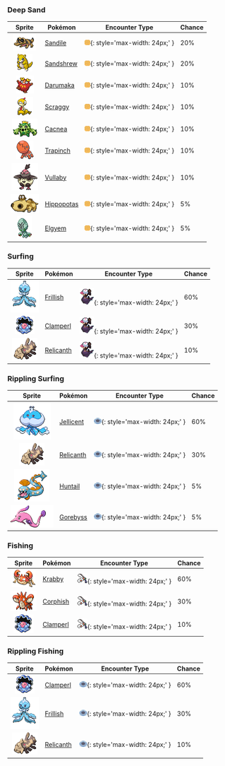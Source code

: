 

### Deep Sand

| Sprite | Pokémon | Encounter Type | Chance |
| :---: | --- | :---: | --- |
| ![Sandile](../../assets/sprites/sandile/front.gif "Sandile: It moves along below the sand’s surface, except for its nose and eyes. A dark membrane shields its eyes from the sun.") | [Sandile](../../pokemon/sandile.md/) | ![Deep Sand](../../assets/encounter_types/deep_sand.png){: style='max-width: 24px;' } | 20% |
| ![Sandshrew](../../assets/sprites/sandshrew/front.gif "Sandshrew: To protect itself from attackers, it curls up into a ball. It lives in arid regions with minimal rainfall.") | [Sandshrew](../../pokemon/sandshrew.md/) | ![Deep Sand](../../assets/encounter_types/deep_sand.png){: style='max-width: 24px;' } | 20% |
| ![Darumaka](../../assets/sprites/darumaka/front.gif "Darumaka: Darumaka’s droppings are hot, so people used to put them in their clothes to keep themselves warm.") | [Darumaka](../../pokemon/darumaka.md/) | ![Deep Sand](../../assets/encounter_types/deep_sand.png){: style='max-width: 24px;' } | 10% |
| ![Scraggy](../../assets/sprites/scraggy/front.gif "Scraggy: It immediately headbutts anyone that makes eye contact with it. Its skull is massively thick.") | [Scraggy](../../pokemon/scraggy.md/) | ![Deep Sand](../../assets/encounter_types/deep_sand.png){: style='max-width: 24px;' } | 10% |
| ![Cacnea](../../assets/sprites/cacnea/front.gif "Cacnea: By storing water in its body, this desert dweller can survive for 30 days without water.") | [Cacnea](../../pokemon/cacnea.md/) | ![Deep Sand](../../assets/encounter_types/deep_sand.png){: style='max-width: 24px;' } | 10% |
| ![Trapinch](../../assets/sprites/trapinch/front.gif "Trapinch: It makes a conical pit in desert sand and lies in wait at the bottom for prey to come tumbling down.") | [Trapinch](../../pokemon/trapinch.md/) | ![Deep Sand](../../assets/encounter_types/deep_sand.png){: style='max-width: 24px;' } | 10% |
| ![Vullaby](../../assets/sprites/vullaby/front.gif "Vullaby: They tend to guard their posteriors with suitable bones they have found. They pursue weak Pokémon.") | [Vullaby](../../pokemon/vullaby.md/) | ![Deep Sand](../../assets/encounter_types/deep_sand.png){: style='max-width: 24px;' } | 10% |
| ![Hippopotas](../../assets/sprites/hippopotas/front.gif "Hippopotas: It shuts its nostrils tight then travels through sand as if walking. They form colonies of around ten.") | [Hippopotas](../../pokemon/hippopotas.md/) | ![Deep Sand](../../assets/encounter_types/deep_sand.png){: style='max-width: 24px;' } | 5% |
| ![Elgyem](../../assets/sprites/elgyem/front.gif "Elgyem: This Pokémon had never been seen until it appeared from far in the desert 50 years ago.") | [Elgyem](../../pokemon/elgyem.md/) | ![Deep Sand](../../assets/encounter_types/deep_sand.png){: style='max-width: 24px;' } | 5%

### Surfing

| Sprite | Pokémon | Encounter Type | Chance |
| :---: | --- | :---: | --- |
| ![Frillish](../../assets/sprites/frillish/front.gif "Frillish: They paralyze prey with poison, then drag them down to their lairs, five miles below the surface.") | [Frillish](../../pokemon/frillish.md/) | ![Surfing](../../assets/encounter_types/surfing.png){: style='max-width: 24px;' } | 60% |
| ![Clamperl](../../assets/sprites/clamperl/front.gif "Clamperl: It makes a single pearl during its lifetime. The pearl is said to amplify psychic power.") | [Clamperl](../../pokemon/clamperl.md/) | ![Surfing](../../assets/encounter_types/surfing.png){: style='max-width: 24px;' } | 30% |
| ![Relicanth](../../assets/sprites/relicanth/front.gif "Relicanth: A rare Pokémon discovered during a deep-sea exploration. It has not changed in over 100 million years.") | [Relicanth](../../pokemon/relicanth.md/) | ![Surfing](../../assets/encounter_types/surfing.png){: style='max-width: 24px;' } | 10%

### Rippling Surfing

| Sprite | Pokémon | Encounter Type | Chance |
| :---: | --- | :---: | --- |
| ![Jellicent](../../assets/sprites/jellicent/front.gif "Jellicent: They propel themselves by expelling absorbed seawater from their bodies. Their favorite food is life energy.") | [Jellicent](../../pokemon/jellicent.md/) | ![Rippling Surfing](../../assets/encounter_types/rippling_surfing.png){: style='max-width: 24px;' } | 60% |
| ![Relicanth](../../assets/sprites/relicanth/front.gif "Relicanth: A rare Pokémon discovered during a deep-sea exploration. It has not changed in over 100 million years.") | [Relicanth](../../pokemon/relicanth.md/) | ![Rippling Surfing](../../assets/encounter_types/rippling_surfing.png){: style='max-width: 24px;' } | 30% |
| ![Huntail](../../assets/sprites/huntail/front.gif "Huntail: It lives deep in the sea. With a tail shaped like a small fish, it attracts unsuspecting prey.") | [Huntail](../../pokemon/huntail.md/) | ![Rippling Surfing](../../assets/encounter_types/rippling_surfing.png){: style='max-width: 24px;' } | 5% |
| ![Gorebyss](../../assets/sprites/gorebyss/front.gif "Gorebyss: It lives at the bottom of the sea. In the springtime, its pink body turns more vivid for some reason.") | [Gorebyss](../../pokemon/gorebyss.md/) | ![Rippling Surfing](../../assets/encounter_types/rippling_surfing.png){: style='max-width: 24px;' } | 5%

### Fishing

| Sprite | Pokémon | Encounter Type | Chance |
| :---: | --- | :---: | --- |
| ![Krabby](../../assets/sprites/krabby/front.gif "Krabby: It lives in burrows dug on sandy beaches. Its pincers fully grow back if they are broken in battle.") | [Krabby](../../pokemon/krabby.md/) | ![Fishing](../../assets/encounter_types/fishing.png){: style='max-width: 24px;' } | 60% |
| ![Corphish](../../assets/sprites/corphish/front.gif "Corphish: Its hardy vitality enables it to adapt to any environment. Its pincers will never release prey.") | [Corphish](../../pokemon/corphish.md/) | ![Fishing](../../assets/encounter_types/fishing.png){: style='max-width: 24px;' } | 30% |
| ![Clamperl](../../assets/sprites/clamperl/front.gif "Clamperl: It makes a single pearl during its lifetime. The pearl is said to amplify psychic power.") | [Clamperl](../../pokemon/clamperl.md/) | ![Fishing](../../assets/encounter_types/fishing.png){: style='max-width: 24px;' } | 10%

### Rippling Fishing

| Sprite | Pokémon | Encounter Type | Chance |
| :---: | --- | :---: | --- |
| ![Clamperl](../../assets/sprites/clamperl/front.gif "Clamperl: It makes a single pearl during its lifetime. The pearl is said to amplify psychic power.") | [Clamperl](../../pokemon/clamperl.md/) | ![Rippling Fishing](../../assets/encounter_types/rippling_fishing.png){: style='max-width: 24px;' } | 60% |
| ![Frillish](../../assets/sprites/frillish/front.gif "Frillish: They paralyze prey with poison, then drag them down to their lairs, five miles below the surface.") | [Frillish](../../pokemon/frillish.md/) | ![Rippling Fishing](../../assets/encounter_types/rippling_fishing.png){: style='max-width: 24px;' } | 30% |
| ![Relicanth](../../assets/sprites/relicanth/front.gif "Relicanth: A rare Pokémon discovered during a deep-sea exploration. It has not changed in over 100 million years.") | [Relicanth](../../pokemon/relicanth.md/) | ![Rippling Fishing](../../assets/encounter_types/rippling_fishing.png){: style='max-width: 24px;' } | 10% |
